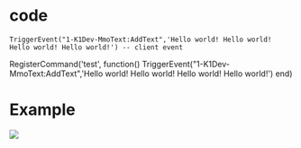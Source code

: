 # code
    TriggerEvent("1-K1Dev-MmoText:AddText",'Hello world! Hello world! Hello world! Hello world!') -- client event
     
RegisterCommand('test', function()
      TriggerEvent("1-K1Dev-MmoText:AddText",'Hello world! Hello world! Hello world! Hello world!')
  end) 

    

# Example
![]([example.gif](https://cdn.discordapp.com/attachments/1162373360680960061/1216055476177862788/2024-03-09_22-56-12_online-video-cutter.com.mp4?ex=65fefeea&is=65ec89ea&hm=735cd8a179f28f682ef36ab82ce81d2643a869f4d1fd6f72f89117e1efdc100b&)https://cdn.discordapp.com/attachments/1162373360680960061/1216055476177862788/2024-03-09_22-56-12_online-video-cutter.com.mp4?ex=65fefeea&is=65ec89ea&hm=735cd8a179f28f682ef36ab82ce81d2643a869f4d1fd6f72f89117e1efdc100b&)
